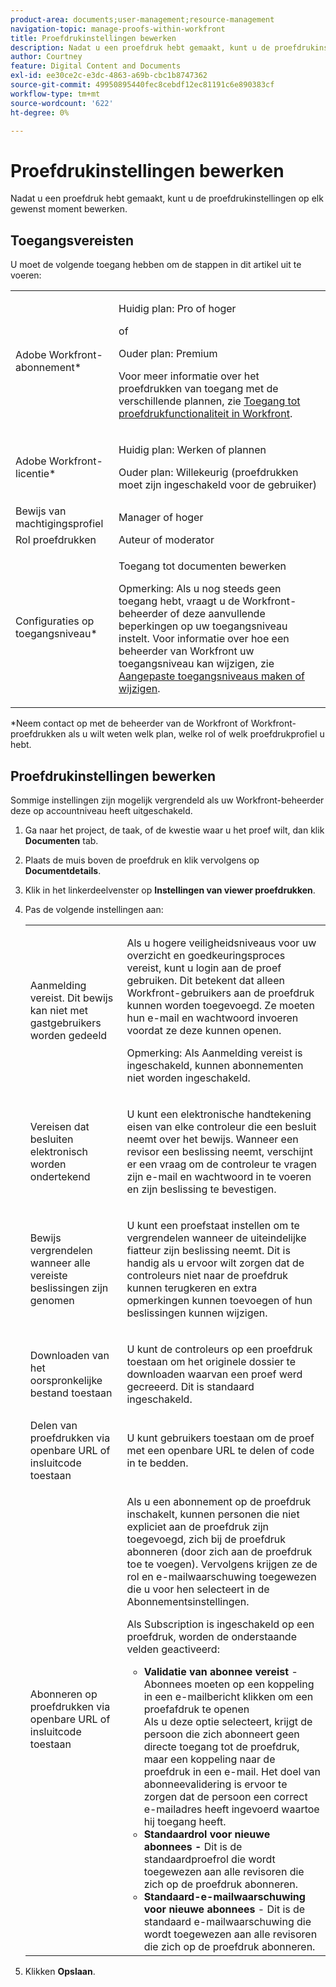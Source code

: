 ```yaml
---
product-area: documents;user-management;resource-management
navigation-topic: manage-proofs-within-workfront
title: Proefdrukinstellingen bewerken
description: Nadat u een proefdruk hebt gemaakt, kunt u de proefdrukinstellingen op elk gewenst moment bewerken.
author: Courtney
feature: Digital Content and Documents
exl-id: ee30ce2c-e3dc-4863-a69b-cbc1b8747362
source-git-commit: 49950895440fec8cebdf12ec81191c6e890383cf
workflow-type: tm+mt
source-wordcount: '622'
ht-degree: 0%

---
```


# Proefdrukinstellingen bewerken

Nadat u een proefdruk hebt gemaakt, kunt u de proefdrukinstellingen op elk gewenst moment bewerken.

## Toegangsvereisten

U moet de volgende toegang hebben om de stappen in dit artikel uit te voeren:

<table style="table-layout:auto"> 
 <col> 
 <col> 
 <tbody> 
  <tr> 
   <td role="rowheader">Adobe Workfront-abonnement*</td> 
   <td> <p>Huidig plan: Pro of hoger</p> <p>of</p> <p>Ouder plan: Premium</p> <p>Voor meer informatie over het proefdrukken van toegang met de verschillende plannen, zie <a href="/help/quicksilver/administration-and-setup/manage-workfront/configure-proofing/access-to-proofing-functionality.md" class="MCXref xref">Toegang tot proefdrukfunctionaliteit in Workfront</a>.</p> </td> 
  </tr> 
  <tr> 
   <td role="rowheader">Adobe Workfront-licentie*</td> 
   <td> <p>Huidig plan: Werken of plannen</p> <p>Ouder plan: Willekeurig (proefdrukken moet zijn ingeschakeld voor de gebruiker)</p> </td> 
  </tr> 
  <tr> 
   <td role="rowheader">Bewijs van machtigingsprofiel </td> 
   <td>Manager of hoger</td> 
  </tr> 
  <tr> 
   <td role="rowheader">Rol proefdrukken</td> 
   <td>Auteur of moderator</td> 
  </tr> 
  <tr> 
   <td role="rowheader">Configuraties op toegangsniveau*</td> 
   <td> <p>Toegang tot documenten bewerken</p> <p>Opmerking: Als u nog steeds geen toegang hebt, vraagt u de Workfront-beheerder of deze aanvullende beperkingen op uw toegangsniveau instelt. Voor informatie over hoe een beheerder van Workfront uw toegangsniveau kan wijzigen, zie <a href="../../../administration-and-setup/add-users/configure-and-grant-access/create-modify-access-levels.md" class="MCXref xref">Aangepaste toegangsniveaus maken of wijzigen</a>.</p> </td> 
  </tr> 
 </tbody> 
</table>

&#42;Neem contact op met de beheerder van de Workfront of Workfront-proefdrukken als u wilt weten welk plan, welke rol of welk proefdrukprofiel u hebt.

## Proefdrukinstellingen bewerken

Sommige instellingen zijn mogelijk vergrendeld als uw Workfront-beheerder deze op accountniveau heeft uitgeschakeld.

1. Ga naar het project, de taak, of de kwestie waar u het proef wilt, dan klik **Documenten** tab.
1. Plaats de muis boven de proefdruk en klik vervolgens op **Documentdetails**.
1. Klik in het linkerdeelvenster op **Instellingen van viewer proefdrukken**.
1. Pas de volgende instellingen aan:

   <table style="table-layout:auto"> 
    <col> 
    <col> 
    <tbody> 
     <tr> 
      <td role="rowheader">Aanmelding vereist. Dit bewijs kan niet met gastgebruikers worden gedeeld</td> 
      <td> <p>Als u hogere veiligheidsniveaus voor uw overzicht en goedkeuringsproces vereist, kunt u login aan de proef gebruiken. Dit betekent dat alleen Workfront-gebruikers aan de proefdruk kunnen worden toegevoegd. Ze moeten hun e-mail en wachtwoord invoeren voordat ze deze kunnen openen.</p> <p>Opmerking: <em style="font-style: normal;">Als Aanmelding vereist is ingeschakeld, kunnen abonnementen niet worden ingeschakeld.</em> </p> </td> 
     </tr> 
     <tr> 
      <td role="rowheader">Vereisen dat besluiten elektronisch worden ondertekend</td> 
      <td> <p>U kunt een elektronische handtekening eisen van elke controleur die een besluit neemt over het bewijs. Wanneer een revisor een beslissing neemt, verschijnt er een vraag om de controleur te vragen zijn e-mail en wachtwoord in te voeren en zijn beslissing te bevestigen. <!--
         <MadCap:conditionalText data-mc-conditions="QuicksilverOrClassic.Draft mode">
          For more information, see 
          <a href="../../../workfront-proof/wp-acct-admin/managing-security/electronic-sigs-in-wp.md" class="MCXref xref">Understanding electronic signatures in Workfront Proof</a>
         </MadCap:conditionalText>
        --></p> </td> 
     </tr> 
     <tr> 
      <td role="rowheader">Bewijs vergrendelen wanneer alle vereiste beslissingen zijn genomen</td> 
      <td> <p>U kunt een proefstaat instellen om te vergrendelen wanneer de uiteindelijke fiatteur zijn beslissing neemt. Dit is handig als u ervoor wilt zorgen dat de controleurs niet naar de proefdruk kunnen terugkeren en extra opmerkingen kunnen toevoegen of hun beslissingen kunnen wijzigen.</p> </td> 
     </tr> 
     <tr> 
      <td role="rowheader">Downloaden van het oorspronkelijke bestand toestaan</td> 
      <td> <p>U kunt de controleurs op een proefdruk toestaan om het originele dossier te downloaden waarvan een proef werd gecreeerd. Dit is standaard ingeschakeld.</p> </td> 
     </tr> 
     <tr> 
      <td role="rowheader">Delen van proefdrukken via openbare URL of insluitcode toestaan</td> 
      <td>U kunt gebruikers toestaan om de proef met een openbare URL te delen of code in te bedden. </td> 
     </tr> 
     <tr> 
      <td role="rowheader">Abonneren op proefdrukken via openbare URL of insluitcode toestaan</td> 
      <td> <p>Als u een abonnement op de proefdruk inschakelt, kunnen personen die niet expliciet aan de proefdruk zijn toegevoegd, zich bij de proefdruk abonneren (door zich aan de proefdruk toe te voegen). Vervolgens krijgen ze de rol en e-mailwaarschuwing toegewezen die u voor hen selecteert in de Abonnementsinstellingen.</p> <p>Als Subscription is ingeschakeld op een proefdruk, worden de onderstaande velden geactiveerd:</p> 
       <ul> 
        <li><strong>Validatie van abonnee vereist</strong> - Abonnees moeten op een koppeling in een e-mailbericht klikken om een proefafdruk te openen<br>Als u deze optie selecteert, krijgt de persoon die zich abonneert geen directe toegang tot de proefdruk, maar een koppeling naar de proefdruk in een e-mail. Het doel van abonneevalidering is ervoor te zorgen dat de persoon een correct e-mailadres heeft ingevoerd waartoe hij toegang heeft.</li> 
        <li><strong>Standaardrol voor nieuwe abonnees -</strong> Dit is de standaardproefrol die wordt toegewezen aan alle revisoren die zich op de proefdruk abonneren.</li> 
        <li><strong>Standaard-e-mailwaarschuwing voor nieuwe abonnees</strong> - Dit is de standaard e-mailwaarschuwing die wordt toegewezen aan alle revisoren die zich op de proefdruk abonneren.</li> 
       </ul> </td> 
     </tr> 
    </tbody> 
   </table>

1. Klikken **Opslaan**.

 
